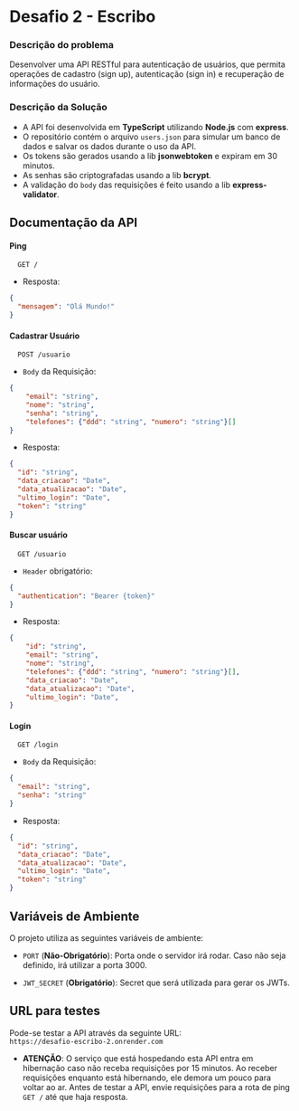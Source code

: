 # Desafio 2 - Escribo

### Descrição do problema

Desenvolver uma API RESTful para autenticação de usuários, que permita operações de cadastro (sign up), autenticação (sign in) e recuperação de informações do usuário.

### Descrição da Solução

- A API foi desenvolvida em **TypeScript** utilizando **Node.js** com **express**.
- O repositório contém o arquivo `users.json` para simular um banco de dados e salvar os dados durante o uso da API.
- Os tokens são gerados usando a lib **jsonwebtoken** e expiram em 30 minutos.
- As senhas são criptografadas usando a lib **bcrypt**.
- A validação do `body` das requisições é feito usando a lib **express-validator**.

## Documentação da API

#### Ping

```http
  GET /
```

- Resposta:

```json
{
  "mensagem": "Olá Mundo!"
}
```

#### Cadastrar Usuário

```http
  POST /usuario
```

- `Body` da Requisição:

```json
{
    "email": "string",
    "nome": "string",
    "senha": "string",
    "telefones": {"ddd": "string", "numero": "string"}[]
}
```

- Resposta:

```json
{
  "id": "string",
  "data_criacao": "Date",
  "data_atualizacao": "Date",
  "ultimo_login": "Date",
  "token": "string"
}
```

#### Buscar usuário

```http
  GET /usuario
```

- `Header` obrigatório:

```json
{
  "authentication": "Bearer {token}"
}
```

- Resposta:

```json
{
    "id": "string",
    "email": "string",
    "nome": "string",
    "telefones": {"ddd": "string", "numero": "string"}[],
    "data_criacao": "Date",
    "data_atualizacao": "Date",
    "ultimo_login": "Date",
}
```

#### Login

```http
  GET /login
```

- `Body` da Requisição:

```json
{
  "email": "string",
  "senha": "string"
}
```

- Resposta:

```json
{
  "id": "string",
  "data_criacao": "Date",
  "data_atualizacao": "Date",
  "ultimo_login": "Date",
  "token": "string"
}
```

## Variáveis de Ambiente

O projeto utiliza as seguintes variáveis de ambiente:

- `PORT` (**Não-Obrigatório**): Porta onde o servidor irá rodar. Caso não seja definido, irá utilizar a porta 3000.

- `JWT_SECRET` (**Obrigatório**): Secret que será utilizada para gerar os JWTs.

## URL para testes

Pode-se testar a API através da seguinte URL:  
`https://desafio-escribo-2.onrender.com`

- **ATENÇÃO**: O serviço que está hospedando esta API entra em hibernação caso não receba requisições por 15 minutos. Ao receber requisições enquanto está hibernando, ele demora um pouco para voltar ao ar. Antes de testar a API, envie requisições para a rota de ping `GET /` até que haja resposta.
